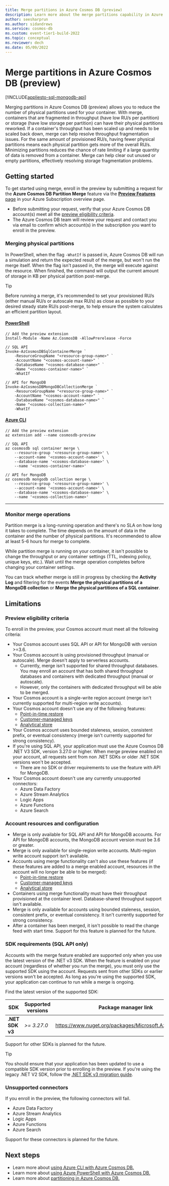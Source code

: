 ```yaml
---
title: Merge partitions in Azure Cosmos DB (preview)
description: Learn more about the merge partitions capability in Azure Cosmos DB
author: seesharprun
ms.author: sidandrews
ms.service: cosmos-db
ms.custom: event-tier1-build-2022
ms.topic: conceptual
ms.reviewer: dech
ms.date: 05/09/2022
---
```


# Merge partitions in Azure Cosmos DB (preview)
[!INCLUDE[appliesto-sql-mongodb-api](includes/appliesto-sql-mongodb-api.md)]

Merging partitions in Azure Cosmos DB (preview) allows you to reduce the number of physical partitions used for your container. With merge, containers that are fragmented in throughput (have low RU/s per partition) or storage (have low storage per partition) can have their physical partitions reworked. If a container's throughput has been scaled up and needs to be scaled back down, merge can help resolve throughput fragmentation issues. For the same amount of provisioned RU/s, having fewer physical partitions means each physical partition gets more of the overall RU/s. Minimizing partitions reduces the chance of rate limiting if a large quantity of data is removed from a container. Merge can help clear out unused or empty partitions, effectively resolving storage fragmentation problems.

## Getting started

To get started using merge, enroll in the preview by submitting a request for the **Azure Cosmos DB Partition Merge** feature via the [**Preview Features** page](../azure-resource-manager/management/preview-features.md) in your Azure Subscription overview page.
- Before submitting your request, verify that your Azure Cosmos DB account(s) meet all the [preview eligibility criteria](#preview-eligibility-criteria).
- The Azure Cosmos DB team will review your request and contact you via email to confirm which account(s) in the subscription you want to enroll in the preview.

### Merging physical partitions

In PowerShell, when the flag `-WhatIf` is passed in, Azure Cosmos DB will run a simulation and return the expected result of the merge, but won't run the merge itself. When the flag isn't passed in, the merge will execute against the resource. When finished, the command will output the current amount of storage in KB per physical partition post-merge.
> [!TIP]
> Before running a merge, it's recommended to set your provisioned RU/s (either manual RU/s or autoscale max RU/s) as close as possible to your desired steady state RU/s post-merge, to help ensure the system calculates an efficient partition layout.

#### [PowerShell](#tab/azure-powershell)

```azurepowershell
// Add the preview extension
Install-Module -Name Az.CosmosDB -AllowPrerelease -Force

// SQL API
Invoke-AzCosmosDBSqlContainerMerge `
    -ResourceGroupName "<resource-group-name>" `
    -AccountName "<cosmos-account-name>" `
    -DatabaseName "<cosmos-database-name>" `
    -Name "<cosmos-container-name>" `
    -WhatIf

// API for MongoDB
Invoke-AzCosmosDBMongoDBCollectionMerge `
    -ResourceGroupName "<resource-group-name>" `
    -AccountName "<cosmos-account-name>" `
    -DatabaseName "<cosmos-database-name>" `
    -Name "<cosmos-collection-name>" `
    -WhatIf
```

#### [Azure CLI](#tab/azure-cli)

```azurecli
// Add the preview extension
az extension add --name cosmosdb-preview

// SQL API
az cosmosdb sql container merge \
    --resource-group '<resource-group-name>' \
    --account-name '<cosmos-account-name>' \
    --database-name '<cosmos-database-name>' \
    --name '<cosmos-container-name>'

// API for MongoDB
az cosmosdb mongodb collection merge \
    --resource-group '<resource-group-name>' \
    --account-name '<cosmos-account-name>' \
    --database-name '<cosmos-database-name>' \
    --name '<cosmos-collection-name>'
```

---

### Monitor merge operations
Partition merge is a long-running operation and there's no SLA on how long it takes to complete. The time depends on the amount of data in the container and the number of physical partitions. It's recommended to allow at least 5-6 hours for merge to complete.

While partition merge is running on your container, it isn't possible to change the throughput or any container settings (TTL, indexing policy, unique keys, etc.). Wait until the merge operation completes before changing your container settings.

You can track whether merge is still in progress by checking the **Activity Log** and filtering for the events **Merge the physical partitions of a MongoDB collection** or **Merge the physical partitions of a SQL container**.

## Limitations

### Preview eligibility criteria
To enroll in the preview, your Cosmos account must meet all the following criteria:
* Your Cosmos account uses SQL API or API for MongoDB with version >=3.6.
* Your Cosmos account is using provisioned throughput (manual or autoscale). Merge doesn't apply to serverless accounts.
    * Currently, merge isn't supported for shared throughput databases. You may enroll an account that has both shared throughput databases and containers with dedicated throughput (manual or autoscale).
    * However, only the containers with dedicated throughput will be able to be merged.
* Your Cosmos account is a single-write region account (merge isn't currently supported for multi-region write accounts).
* Your Cosmos account doesn't use any of the following features:
  * [Point-in-time restore](continuous-backup-restore-introduction.md)
  * [Customer-managed keys](how-to-setup-cmk.md)
  * [Analytical store](analytical-store-introduction.md)
* Your Cosmos account uses bounded staleness, session, consistent prefix, or eventual consistency (merge isn't currently supported for strong consistency).
* If you're using SQL API, your application must use the Azure Cosmos DB .NET V3 SDK, version 3.27.0 or higher. When merge preview enabled on your account, all requests sent from non .NET SDKs or older .NET SDK versions won't be accepted.
    * There are no SDK or driver requirements to use the feature with API for MongoDB.
* Your Cosmos account doesn't use any currently unsupported connectors:
    * Azure Data Factory
    * Azure Stream Analytics
    * Logic Apps
    * Azure Functions
    * Azure Search

### Account resources and configuration
* Merge is only available for SQL API and API for MongoDB accounts. For API for MongoDB accounts, the MongoDB account version must be 3.6 or greater.
* Merge is only available for single-region write accounts. Multi-region write account support isn't available.
* Accounts using merge functionality can't also use these features (if these features are added to a merge enabled account, resources in the account will no longer be able to be merged):
  * [Point-in-time restore](continuous-backup-restore-introduction.md)
  * [Customer-managed keys](how-to-setup-cmk.md)
  * [Analytical store](analytical-store-introduction.md)
* Containers using merge functionality must have their throughput provisioned at the container level. Database-shared throughput support isn't available.
* Merge is only available for accounts using bounded staleness, session, consistent prefix, or eventual consistency. It isn't currently supported for strong consistency.
* After a container has been merged, it isn't possible to read the change feed with start time. Support for this feature is planned for the future.

### SDK requirements (SQL API only)

Accounts with the merge feature enabled are supported only when you use the latest version of the .NET v3 SDK. When the feature is enabled on your account (regardless of whether you run the merge), you must only use the supported SDK using the account. Requests sent from other SDKs or earlier versions won't be accepted. As long as you're using the supported SDK, your application can continue to run while a merge is ongoing. 

Find the latest version of the supported SDK:

| SDK | Supported versions | Package manager link |
| --- | --- | --- |
| **.NET SDK v3** | *>= 3.27.0* | <https://www.nuget.org/packages/Microsoft.Azure.Cosmos/> |

Support for other SDKs is planned for the future.

> [!TIP]
> You should ensure that your application has been updated to use a compatible SDK version prior to enrolling in the preview. If you're using the legacy .NET V2 SDK, follow the [.NET SDK v3 migration guide](sql/migrate-dotnet-v3.md). 

### Unsupported connectors

If you enroll in the preview, the following connectors will fail.

* Azure Data Factory
* Azure Stream Analytics
* Logic Apps
* Azure Functions
* Azure Search

Support for these connectors is planned for the future.

## Next steps

* Learn more about [using Azure CLI with Azure Cosmos DB.](/cli/azure/azure-cli-reference-for-cosmos-db.md)
* Learn more about [using Azure PowerShell with Azure Cosmos DB.](/powershell/module/az.cosmosdb/)
* Learn more about [partitioning in Azure Cosmos DB.](partitioning-overview.md)
